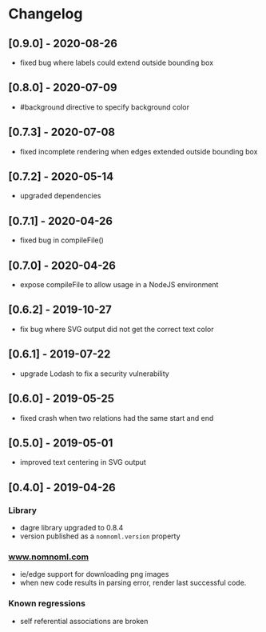 # Changelog

## [0.9.0] - 2020-08-26

- fixed bug where labels could extend outside bounding box

## [0.8.0] - 2020-07-09

- #background directive to specify background color

## [0.7.3] - 2020-07-08

- fixed incomplete rendering when edges extended outside bounding box

## [0.7.2] - 2020-05-14

- upgraded dependencies

## [0.7.1] - 2020-04-26

- fixed bug in compileFile()

## [0.7.0] - 2020-04-26

- expose compileFile to allow usage in a NodeJS environment

## [0.6.2] - 2019-10-27

- fix bug where SVG output did not get the correct text color

## [0.6.1] - 2019-07-22

- upgrade Lodash to fix a security vulnerability

## [0.6.0] - 2019-05-25

- fixed crash when two relations had the same start and end

## [0.5.0] - 2019-05-01

- improved text centering in SVG output

## [0.4.0] - 2019-04-26

### Library

- dagre library upgraded to 0.8.4
- version published as a `nomnoml.version` property

### www.nomnoml.com

- ie/edge support for downloading png images
- when new code results in parsing error, render last successful code.

### Known regressions

- self referential associations are broken
